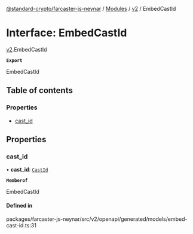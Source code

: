 [@standard-crypto/farcaster-js-neynar](../README.md) / [Modules](../modules.md) / [v2](../modules/v2.md) / EmbedCastId

# Interface: EmbedCastId

[v2](../modules/v2.md).EmbedCastId

**`Export`**

EmbedCastId

## Table of contents

### Properties

- [cast\_id](v2.EmbedCastId.md#cast_id)

## Properties

### cast\_id

• **cast\_id**: [`CastId`](v2.CastId.md)

**`Memberof`**

EmbedCastId

#### Defined in

packages/farcaster-js-neynar/src/v2/openapi/generated/models/embed-cast-id.ts:31

